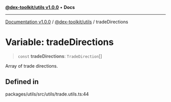 [**@dex-toolkit/utils v1.0.0**](../README.md) • **Docs**

***

[Documentation v1.0.0](../../../packages.md) / [@dex-toolkit/utils](../README.md) / tradeDirections

# Variable: tradeDirections

> `const` **tradeDirections**: `TradeDirection`[]

Array of trade directions.

## Defined in

packages/utils/src/utils/trade.utils.ts:44

